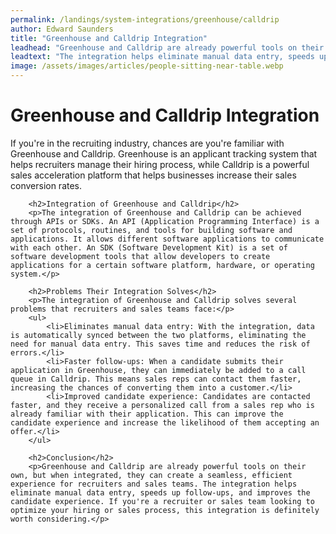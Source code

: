 ```yaml
---
permalink: /landings/system-integrations/greenhouse/calldrip
author: Edward Saunders
title: "Greenhouse and Calldrip Integration"
leadhead: "Greenhouse and Calldrip are already powerful tools on their own, but when integrated, they can create a seamless, efficient experience for recruiters and sales teams"
leadtext: "The integration helps eliminate manual data entry, speeds up follow-ups, and improves the candidate experience. If you're a recruiter or sales team looking to optimize your hiring or sales process, this integration is definitely worth considering."
image: /assets/images/articles/people-sitting-near-table.webp
---
```

<div class="arttext">        <h1>Greenhouse and Calldrip Integration</h1>
        <p>If you're in the recruiting industry, chances are you're familiar with Greenhouse and Calldrip. Greenhouse is an applicant tracking system that helps recruiters manage their hiring process, while Calldrip is a powerful sales acceleration platform that helps businesses increase their sales conversion rates.</p>
        
        <h2>Integration of Greenhouse and Calldrip</h2>
        <p>The integration of Greenhouse and Calldrip can be achieved through APIs or SDKs. An API (Application Programming Interface) is a set of protocols, routines, and tools for building software and applications. It allows different software applications to communicate with each other. An SDK (Software Development Kit) is a set of software development tools that allow developers to create applications for a certain software platform, hardware, or operating system.</p>
        
        <h2>Problems Their Integration Solves</h2>
        <p>The integration of Greenhouse and Calldrip solves several problems that recruiters and sales teams face:</p>
        <ul>
            <li>Eliminates manual data entry: With the integration, data is automatically synced between the two platforms, eliminating the need for manual data entry. This saves time and reduces the risk of errors.</li>
            <li>Faster follow-ups: When a candidate submits their application in Greenhouse, they can immediately be added to a call queue in Calldrip. This means sales reps can contact them faster, increasing the chances of converting them into a customer.</li>
            <li>Improved candidate experience: Candidates are contacted faster, and they receive a personalized call from a sales rep who is already familiar with their application. This can improve the candidate experience and increase the likelihood of them accepting an offer.</li>
        </ul>
        
        <h2>Conclusion</h2>
        <p>Greenhouse and Calldrip are already powerful tools on their own, but when integrated, they can create a seamless, efficient experience for recruiters and sales teams. The integration helps eliminate manual data entry, speeds up follow-ups, and improves the candidate experience. If you're a recruiter or sales team looking to optimize your hiring or sales process, this integration is definitely worth considering.</p>
</div>
